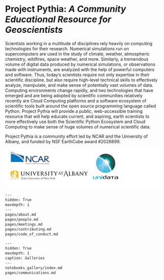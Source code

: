 # Project Pythia: _A Community Educational Resource for Geoscientists_

Scientists working in a multitude of disciplines rely heavily on
computing technologies for their research. Numerical simulations
run on supercomputers are used in the study of climate, weather,
atmospheric chemistry, wildfires, space weather, and more. Similarly,
a tremendous volume of digital data produced by numerical simulations,
or observations made with instruments, are analyzed with the help
of powerful computers and software. Thus, today’s scientists require
not only expertise in their scientific discipline, but also require
high-level technical skills to effectively analyze, manipulate, and
make sense of potentially vast volumes of data. Computing environments
change rapidly, and two technologies that have emerged and are being
adopted by scientific communities relatively recently are Cloud
Computing platforms and a software ecosystem of scientific tools
built around the open source programming language called Python.
Project Pythia will provide a public, web-accessible training
resource that will help educate current, and aspiring, earth
scientists to more effectively use both the Scientific Python
Ecosystem and Cloud Computing to make sense of huge volumes of
numerical scientific data.

Project Pythia is a community effort led by NCAR and the University
of Albany, and funded by NSF EarthCube award #2026899.

![Partners](_static/images/PartnersLogo.png)

```{toctree}
---
hidden: True
maxdepth: 1
---
pages/about.md
pages/people.md
pages/meetings.md
pages/contributing.md
pages/code_of_conduct.md
```

```{toctree}
---
hidden: True
maxdepth: 1
caption: Galleries
---
notebooks_gallery/index.md
pages/communications.md

```
